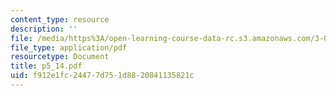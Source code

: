```yaml
---
content_type: resource
description: ''
file: /media/https%3A/open-learning-course-data-rc.s3.amazonaws.com/3-064-polymer-engineering-fall-2003/f912e1fc24477d751d8820841135821c_p5_14.pdf
file_type: application/pdf
resourcetype: Document
title: p5_14.pdf
uid: f912e1fc-2447-7d75-1d88-20841135821c
---
```

